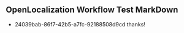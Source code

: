 ## OpenLocalization Workflow Test MarkDown
* 24039bab-86f7-42b5-a7fc-92188508d9cd thanks!

<!--HONumber=Jul16_HO4-->


